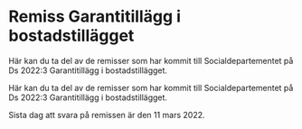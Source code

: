 # Remiss Garantitillägg i bostadstillägget

Här kan du ta del av de remisser som har kommit till Socialdepartementet på Ds 2022:3 Garantitillägg i bostadstillägget.

Här kan du ta del av de remisser som har kommit till Socialdepartementet på Ds 2022:3 Garantitillägg i bostadstillägget.

Sista dag att svara på remissen är den 11 mars 2022.
